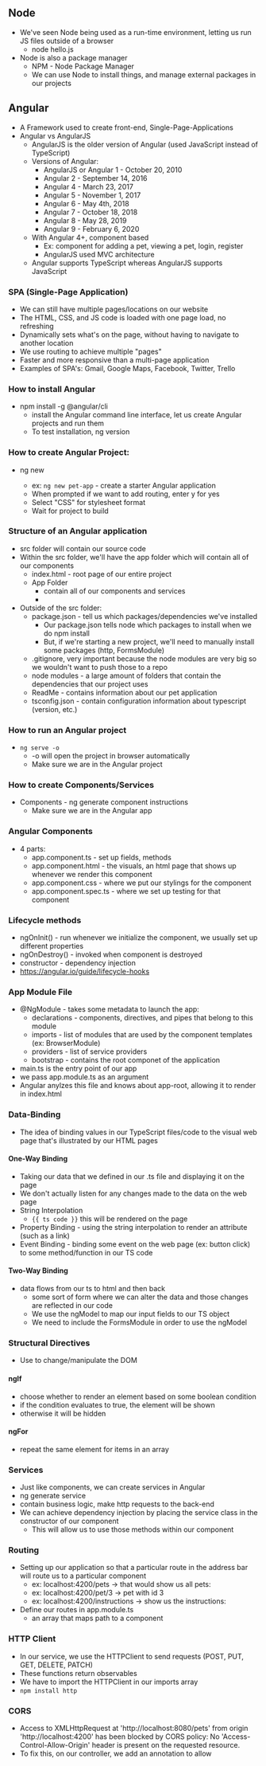 ## Node
- We've seen Node being used as a run-time environment, letting us run JS files outside of a browser
    - node hello.js
- Node is also a package manager
    - NPM - Node Package Manager
    - We can use Node to install things, and manage external packages in our projects

## Angular
- A Framework used to create front-end, Single-Page-Applications
- Angular vs AngularJS
    - AngularJS is the older version of Angular (used JavaScript instead of TypeScript)
    - Versions of Angular:
        - AngularJS or Angular 1 - October 20, 2010
        - Angular 2 - September 14, 2016
        - Angular 4 - March 23, 2017
        - Angular 5 - November 1, 2017
        - Angular 6 - May 4th, 2018
        - Angular 7 - October 18, 2018
        - Angular 8 - May 28, 2019
        - Angular 9 - February 6, 2020
    - With Angular 4+, component based
        - Ex: component for adding a pet, viewing a pet, login, register
        - AngularJS used MVC architecture
    - Angular supports TypeScript whereas AngularJS supports JavaScript

### SPA (Single-Page Application)
- We can still have multiple pages/locations on our website
- The HTML, CSS, and JS code is loaded with one page load, no refreshing
- Dynamically sets what's on the page, without having to navigate to another location
- We use routing to achieve multiple "pages"
- Faster and more responsive than a multi-page application
- Examples of SPA's: Gmail, Google Maps, Facebook, Twitter, Trello

### How to install Angular
- npm install -g @angular/cli
    - install the Angular command line interface, let us create Angular projects and run them
    - To test installation, ng version

### How to create Angular Project:
- ng new <name>
    - ex: ```ng new pet-app``` - create a starter Angular application
    - When prompted if we want to add routing, enter y for yes
    - Select "CSS" for stylesheet format
    - Wait for project to build

### Structure of an Angular application
- src folder will contain our source code
- Within the src folder, we'll have the app folder which will contain all of our components
    - index.html - root page of our entire project
    - App Folder
        - contain all of our components and services
        - 
- Outside of the src folder:
    - package.json - tell us which packages/dependencies we've installed
        - Our package.json tells node which packages to install when we do npm install
        - But, if we're starting a new project, we'll need to manually install some packages (http, FormsModule)
    - .gitignore, very important because the node modules are very big so we wouldn't want to push those to a repo
    - node modules - a large amount of folders that contain the dependencies that our project uses
    - ReadMe - contains information about our pet application
    - tsconfig.json - contain configuration information about typescript (version, etc.)

### How to run an Angular project
- ```ng serve -o```
    - -o will open the project in browser automatically
    - Make sure we are in the Angular project

### How to create Components/Services
- Components - ng generate component instructions
    - Make sure we are in the Angular app

### Angular Components
- 4 parts:
    - app.component.ts - set up fields, methods
    - app.component.html - the visuals, an html page that shows up whenever we render this component
    - app.component.css - where we put our stylings for the component
    - app.component.spec.ts - where we set up testing for that component

### Lifecycle methods
- ngOnInit() - run whenever we initialize the component, we usually set up different properties
- ngOnDestroy() - invoked when component is destroyed
- constructor - dependency injection
- https://angular.io/guide/lifecycle-hooks

### App Module File
- @NgModule - takes some metadata to launch the app:
    - declarations - components, directives, and pipes that belong to this module
    - imports - list of modules that are used by the component templates (ex: BrowserModule)
    - providers - list of service providers
    - bootstrap - contains the root componet of the application
- main.ts is the entry point of our app
- we pass app.module.ts as an argument
- Angular anylzes this file and knows about app-root, allowing it to render in index.html

### Data-Binding
- The idea of binding values in our TypeScript files/code to the visual web page that's illustrated by our HTML pages

#### One-Way Binding
- Taking our data that we defined in our .ts file and displaying it on the page
- We don't actually listen for any changes made to the data on the web page
- String Interpolation
    - ```{{ ts code }}``` this will be rendered on the page
- Property Binding - using the string interpolation to render an attribute (such as a link)
- Event Binding - binding some event on the web page (ex: button click) to some method/function in our TS code

#### Two-Way Binding
- data flows from our ts to html and then back
    - some sort of form where we can alter the data and those changes are reflected in our code
    - We use the ngModel to map our input fields to our TS object
    - We need to include the FormsModule in order to use the ngModel

### Structural Directives
- Use to change/manipulate the DOM
#### ngIf
- choose whether to render an element based on some boolean condition
- if the condition evaluates to true, the element will be shown
- otherwise it will be hidden

#### ngFor
- repeat the same element for items in an array

### Services
- Just like components, we can create services in Angular
- ng generate service <service-name>
- contain business logic, make http requests to the back-end
- We can achieve dependency injection by placing the service class in the constructor of our component
    - This will allow us to use those methods within our component

### Routing
- Setting up our application so that a particular route in the address bar will route us to a particular component
    - ex: localhost:4200/pets -> that would show us all pets:
    - ex: localhost:4200/pet/3 -> pet with id 3
    - ex: localhost:4200/instructions -> show us the instructions:
- Define our routes in app.module.ts
    - an array that maps path to a component

### HTTP Client
- In our service, we use the HTTPClient to send requests (POST, PUT, GET, DELETE, PATCH)
- These functions return observables
- We have to import the HTTPClient in our imports array
- ```npm install http```

### CORS
- Access to XMLHttpRequest at 'http://localhost:8080/pets' from origin 'http://localhost:4200' has been blocked by CORS policy: No 'Access-Control-Allow-Origin' header is present on the requested resource.
- To fix this, on our controller, we add an annotation to allow 
